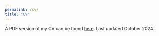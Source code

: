 ```yaml
---
permalink: /cv/
title: "CV"
---
```


A PDF version of my CV can be found [here](https://drive.google.com/file/d/1pQPJFHmb-O-A21zhk2x1xx8wrwFcIVpr/view?usp=drive_link). Last updated October 2024. 
